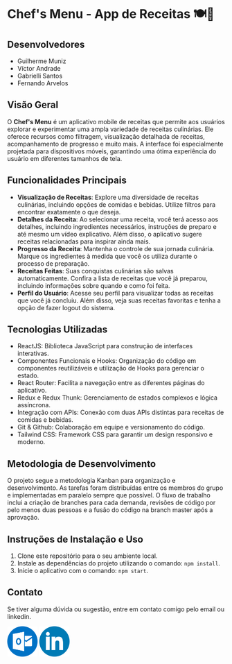 # Chef's Menu - App de Receitas 🍽️🍹

## Desenvolvedores
- Guilherme Muniz
- Víctor Andrade
- Gabrielli Santos
- Fernando Arvelos

## Visão Geral
O **Chef's Menu** é um aplicativo mobile de receitas que permite aos usuários explorar e experimentar uma ampla variedade de receitas culinárias. Ele oferece recursos como filtragem, visualização detalhada de receitas, acompanhamento de progresso e muito mais. A interface foi especialmente projetada para dispositivos móveis, garantindo uma ótima experiência do usuário em diferentes tamanhos de tela.

## Funcionalidades Principais
- **Visualização de Receitas**: Explore uma diversidade de receitas culinárias, incluindo opções de comidas e bebidas. Utilize filtros para encontrar exatamente o que deseja.
- **Detalhes da Receita**: Ao selecionar uma receita, você terá acesso aos detalhes, incluindo ingredientes necessários, instruções de preparo e até mesmo um vídeo explicativo. Além disso, o aplicativo sugere receitas relacionadas para inspirar ainda mais.
- **Progresso da Receita**: Mantenha o controle de sua jornada culinária. Marque os ingredientes à medida que você os utiliza durante o processo de preparação.
- **Receitas Feitas**: Suas conquistas culinárias são salvas automaticamente. Confira a lista de receitas que você já preparou, incluindo informações sobre quando e como foi feita.
- **Perfil do Usuário**: Acesse seu perfil para visualizar todas as receitas que você já concluiu. Além disso, veja suas receitas favoritas e tenha a opção de fazer logout do sistema.

## Tecnologias Utilizadas
- ReactJS: Biblioteca JavaScript para construção de interfaces interativas.
- Componentes Funcionais e Hooks: Organização do código em componentes reutilizáveis e utilização de Hooks para gerenciar o estado.
- React Router: Facilita a navegação entre as diferentes páginas do aplicativo.
- Redux e Redux Thunk: Gerenciamento de estados complexos e lógica assíncrona.
- Integração com APIs: Conexão com duas APIs distintas para receitas de comidas e bebidas.
- Git & Github: Colaboração em equipe e versionamento do código.
- Tailwind CSS: Framework CSS para garantir um design responsivo e moderno.

## Metodologia de Desenvolvimento
O projeto segue a metodologia Kanban para organização e desenvolvimento. As tarefas foram distribuídas entre os membros do grupo e implementadas em paralelo sempre que possível. O fluxo de trabalho inclui a criação de branches para cada demanda, revisões de código por pelo menos duas pessoas e a fusão do código na branch master após a aprovação.

## Instruções de Instalação e Uso
1. Clone este repositório para o seu ambiente local.
2. Instale as dependências do projeto utilizando o comando: `npm install`.
3. Inicie o aplicativo com o comando: `npm start`.

## Contato

Se tiver alguma dúvida ou sugestão, entre em contato comigo pelo email ou linkedin.

[<img src="https://github.com/andradedgvictor/trivia/blob/main/public/outlook.png?raw=true" width="70" height="70">](mailto:victorandrademg@outlook.com)
[<img src="https://github.com/andradedgvictor/trivia/blob/main/public/linkedin.png?raw=true" width="70" height="70">](https://www.linkedin.com/in/andradedgvictor)
